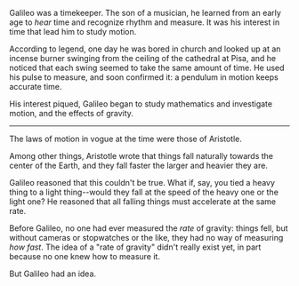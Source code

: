 Galileo was a timekeeper. The son of a musician, he learned from an early age to _hear_ time and recognize rhythm and measure. It was his interest in time that lead him to study motion.

According to legend, one day he was bored in church and looked up at an incense burner swinging from the ceiling of the cathedral at Pisa, and he noticed that each swing seemed to take the same amount of time. He used his pulse to measure, and soon confirmed it: a pendulum in motion keeps accurate time.

His interest piqued, Galileo began to study mathematics and investigate motion, and the effects of gravity.

-----

The laws of motion in vogue at the time were those of Aristotle.

Among other things, Aristotle wrote that things fall naturally towards the center of the Earth, and they fall faster the larger and heavier they are.

Galileo reasoned that this couldn't be true. What if, say, you tied a heavy thing to a light thing--would they fall at the speed of the heavy one or the light one? He reasoned that all falling things must accelerate at the same rate.

Before Galileo, no one had ever measured the _rate_ of gravity: things fell, but without cameras or stopwatches or the like, they had no way of measuring _how fast_. The idea of a "rate of gravity" didn't really exist yet, in part because no one knew how to measure it.

But Galileo had an idea.
